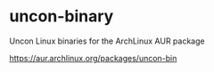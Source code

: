 # uncon-binary
Uncon Linux binaries for the ArchLinux AUR package

https://aur.archlinux.org/packages/uncon-bin
